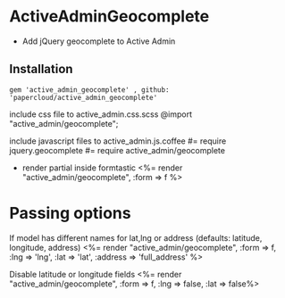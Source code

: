 ActiveAdminGeocomplete
=======================

- Add jQuery geocomplete to Active Admin

## Installation

	gem 'active_admin_geocomplete' , github: 'papercloud/active_admin_geocomplete'

include css file to active_admin.css.scss
	@import "active_admin/geocomplete";

include javascript files to active_admin.js.coffee
	#= require jquery.geocomplete
	#= require active_admin/geocomplete

- render partial inside formtastic
	<%= render "active_admin/geocomplete", :form => f %>

# Passing options

If model has different names for lat,lng or address (defaults: latitude, longitude, address)
	<%= render "active_admin/geocomplete", :form => f, :lng => 'lng', :lat => 'lat', :address => 'full_address' %>

Disable latitude or longitude fields
	<%= render "active_admin/geocomplete", :form => f, :lng => false, :lat => false%>
